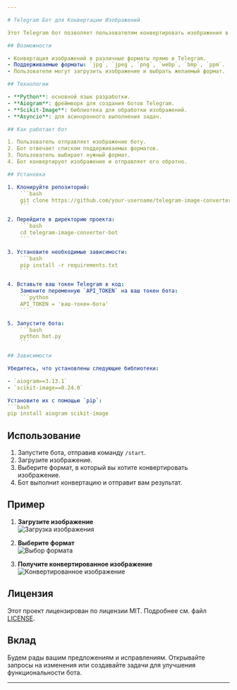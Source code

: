 ```yaml
---

# Telegram Бот для Конвертации Изображений

Этот Telegram бот позволяет пользователям конвертировать изображения в различные форматы. Бот поддерживает несколько форматов изображений, таких как JPG, PNG, WEBP, BMP и другие.

## Возможности

- Конвертация изображений в различные форматы прямо в Telegram.
- Поддерживаемые форматы: `jpg`, `jpeg`, `png`, `webp`, `bmp`, `ppm`.
- Пользователи могут загрузить изображение и выбрать желаемый формат.

## Технологии

- **Python**: основной язык разработки.
- **Aiogram**: фреймворк для создания ботов Telegram.
- **Scikit-Image**: библиотека для обработки изображений.
- **Asyncio**: для асинхронного выполнения задач.

## Как работает бот

1. Пользователь отправляет изображение боту.
2. Бот отвечает списком поддерживаемых форматов.
3. Пользователь выбирает нужный формат.
4. Бот конвертирует изображение и отправляет его обратно.

## Установка

1. Клонируйте репозиторий:
    ```bash
    git clone https://github.com/your-username/telegram-image-converter-bot.git
    ```

2. Перейдите в директорию проекта:
    ```bash
    cd telegram-image-converter-bot
    ```

3. Установите необходимые зависимости:
    ```bash
    pip install -r requirements.txt
    ```

4. Вставьте ваш токен Telegram в код:
    Замените переменную `API_TOKEN` на ваш токен бота:
    ```python
    API_TOKEN = 'ваш-токен-бота'
    ```

5. Запустите бота:
    ```bash
    python bot.py
    ```

## Зависимости

Убедитесь, что установлены следующие библиотеки:

- `aiogram==3.13.1`
- `scikit-image==0.24.0`

Установите их с помощью `pip`:
```bash
pip install aiogram scikit-image
```

## Использование

1. Запустите бота, отправив команду `/start`.
2. Загрузите изображение.
3. Выберите формат, в который вы хотите конвертировать изображение.
4. Бот выполнит конвертацию и отправит вам результат.

## Пример

1. **Загрузите изображение**  
   ![Загрузка изображения](example_upload.png)
   
2. **Выберите формат**  
   ![Выбор формата](example_format.png)
   
3. **Получите конвертированное изображение**  
   ![Конвертированное изображение](example_converted.png)

## Лицензия

Этот проект лицензирован по лицензии MIT. Подробнее см. файл [LICENSE](LICENSE).

## Вклад

Будем рады вашим предложениям и исправлениям. Открывайте запросы на изменения или создавайте задачи для улучшения функциональности бота.

---
```

